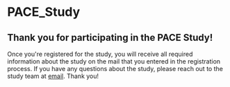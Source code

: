 # PACE_Study

## Thank you for participating in the PACE Study!

Once you're registered for the study, you will receive all required information about the study on the mail that you entered in the registration process. If you have any questions about the study, please reach out to the study team at [email](mailto:pace.study.ubc@gmail.com). Thank you!
